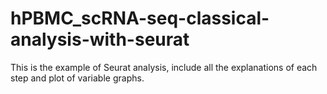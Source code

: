 # hPBMC_scRNA-seq-classical-analysis-with-seurat
This is the example of Seurat analysis, include all the explanations of each step and plot of variable graphs.

